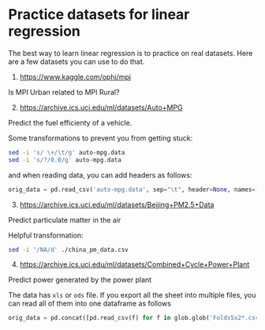 # Practice datasets for linear regression

The best way to learn linear regression is to practice on real datasets. Here are a few datasets you can use to do that.

1. https://www.kaggle.com/ophi/mpi

Is MPI Urban related to MPI Rural?

2. https://archive.ics.uci.edu/ml/datasets/Auto+MPG

Predict the fuel efficienty of a vehicle.

Some transformations to prevent you from getting stuck:

```bash
sed -i 's/ \+/\t/g' auto-mpg.data
sed -i 's/?/0.0/g' auto-mpg.data
```
and when reading data, you can add headers as follows:

```python
orig_data = pd.read_csv('auto-mpg.data', sep="\t", header=None, names=["mpg", "cylinders", "displacement", "hp", "weight", "accel", "model year", "origin", "name"])
```

3. https://archive.ics.uci.edu/ml/datasets/Beijing+PM2.5+Data

Predict particulate matter in the air

Helpful transformation:

```bash
sed -i '/NA/d' ./china_pm_data.csv
```

4. https://archive.ics.uci.edu/ml/datasets/Combined+Cycle+Power+Plant

Predict power generated by the power plant

The data has `xls` or `ods` file. If you export all the sheet into multiple files, you can read all of them into one dataframe as follows

```python
orig_data = pd.concat([pd.read_csv(f) for f in glob.glob('Folds5x2*.csv')], ignore_index = True)
```
